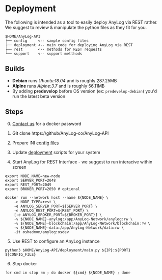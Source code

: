 # Deployment 

The following is intended as a tool to easily deploy AnyLog via REST rather. 
We suggest to review & manipulate the python files as they fit for you. 

```
$HOME/AnyLog-API 
├── config     <-- sample config files 
├── deployment <-- main code for deploying AnyLog via REST   
├── rest       <-- methods for REST requests 
└── support    <-- support metthods 
```

## Builds
* **Debian** runs _Ubuntu:18.04_ and is roughly 287.25MB 
* **Alpine** runs _Alpine:3.7_ and is roughly 56.11MB
* By adding **predevelop** before OS version (ex: `predevelop-debian`) you'd run the latest beta version 
 
## Steps 
0. [Contact us](mailto:info@anylog.co) for a docker password

1. Git clone https://github/AnyLog-co/AnyLog-API

2. Prepare INI [config files](config/) 

3. Update [deployment](deployment/) scripts for your system 

4. Start AnyLog for REST Interface - we suggest to run interacive within screen
```
export NODE_NAME=new-node
export SERVER_PORT=2048
export REST_PORT=2049 
export BROKER_PORT=2050 # optional

docker run --network host --name ${NODE_NAME} \
    -e NODE_TYPE=rest \
    -e ANYLOG_SERVER_PORT=${SERVER_PORT} \
    -e ANYLOG_REST_PORT=${REST_PORT} \
    [-e ANYLOG_BROKER_PORT=${BROKER_PORT}] \ 
    -v ${NODE_NAME}-anylog:/app/AnyLog-Network/anylog:rw \ 
    -v ${NODE_NAME}-blockchain:/app/AnyLog-Network/blockchain:rw \ 
    -v ${NODE_NAME}-data:/app/AnyLog-Network/data:rw \ 
    -it oshadmon/anylog:osdev
```

5. Use REST to configure an AnyLog instance
```
python3 $HOME/AnyLog-API/deployment/main.py ${IP}:${PORT} ${CONFIG_FILE} 
```

6. Stop docker 
```
for cmd in stop rm ; do docker ${cmd} ${NODE_NAME} ; done
```

 
